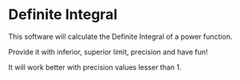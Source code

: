 Definite Integral
=================

This software will calculate the Definite Integral of a power function.

Provide it with inferior, superior limit, precision and have fun!

It will work better with precision values lesser than 1.
